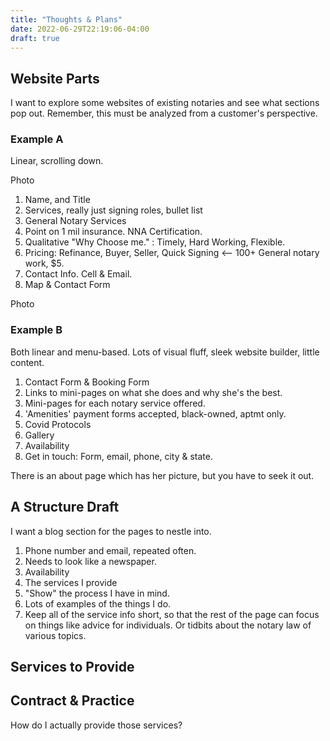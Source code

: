 ```yaml
---
title: "Thoughts & Plans"
date: 2022-06-29T22:19:06-04:00
draft: true
---
```


## Website Parts

I want to explore some websites of existing notaries and see what sections pop out. Remember, this must be analyzed from a customer's perspective. 

  ### Example A
Linear, scrolling down. 

Photo

1) Name, and Title
2) Services, really just signing roles, bullet list
3) General Notary Services
4) Point on 1 mil insurance. NNA Certification. 
5) Qualitative "Why Choose me." : Timely, Hard Working, Flexible.
6) Pricing: Refinance, Buyer, Seller, Quick Signing <-- 100+
  General notary work, $5. 
7) Contact Info. Cell & Email.
8) Map & Contact Form

Photo
  ### Example B

  Both linear and menu-based. 
  Lots of visual fluff, sleek website builder, little content.

1) Contact Form & Booking Form
2) Links to mini-pages on what she does and why she's the best.
3) Mini-pages for each notary service offered. 
4) 'Amenities' payment forms accepted, black-owned, aptmt only. 
5) Covid Protocols
6) Gallery
7) Availability
8) Get in touch: Form, email, phone, city & state.

There is an about page which has her picture, but you have to seek it out. 

## A Structure Draft

I want a blog section for the pages to nestle into. 

1) Phone number and email, repeated often. 
2) Needs to look like a newspaper. 
3) Availability
4) The services I provide
5) "Show" the process I have in mind.
6) Lots of examples of the things I do. 
7) Keep all of the service info short, so that the rest of the page can focus on things like advice for individuals. Or tidbits about the notary law of various topics. 


## Services to Provide

## Contract & Practice

How do I actually provide those services?
